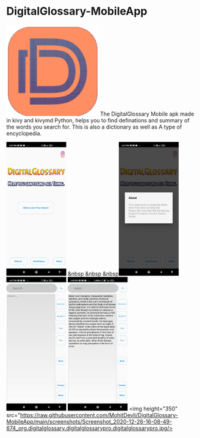 # DigitalGlossary-MobileApp
![picture](screenshots/icon.png)
The DigitalGlossary Mobile apk made in kivy and kivymd Python, helps you to find definations and summary of the words you search for. This is also a dictionary as well as A type of encyclopedia.

<img height="350" src="https://raw.githubusercontent.com/MohitDevli/DigitalGlossary-MobileApp/main/screenshots/Screenshot_2020-12-26-16-07-39-521_org.digitalglossary.digitalglossarypro.digitalglossarypro.jpg"/>  &nbsp &nbsp &nbsp<img height="350" src="https://raw.githubusercontent.com/MohitDevli/DigitalGlossary-MobileApp/main/screenshots/Screenshot_2020-12-26-16-07-43-648_org.digitalglossary.digitalglossarypro.digitalglossarypro.jpg"/> <img height="350" src="https://raw.githubusercontent.com/MohitDevli/DigitalGlossary-MobileApp/main/screenshots/Screenshot_2020-12-26-16-07-48-018_org.digitalglossary.digitalglossarypro.digitalglossarypro.jpg"/> <img height="350" src="https://raw.githubusercontent.com/MohitDevli/DigitalGlossary-MobileApp/main/screenshots/Screenshot_2020-12-26-16-08-35-257_org.digitalglossary.digitalglossarypro.digitalglossarypro.jpg"/> <img height="350" src="https://raw.githubusercontent.com/MohitDevli/DigitalGlossary-MobileApp/main/screenshots/Screenshot_2020-12-26-16-08-49-674_org.digitalglossary.digitalglossarypro.digitalglossarypro.jpg/> 
